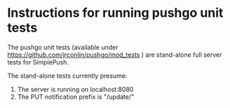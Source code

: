 Instructions for running pushgo unit tests
====

The pushgo unit tests (available under https://github.com/jrconlin/pushgo/mod_tests ) are stand-alone full server tests for SimplePush.

The stand-alone tests currently presume:
1) The server is running on localhost:8080
2) The PUT notification prefix is "/update/"


